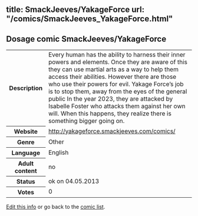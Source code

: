 title: SmackJeeves/YakageForce
url: "/comics/SmackJeeves_YakageForce.html"
---
Dosage comic SmackJeeves/YakageForce
-----------------------------------------

<p id="msg"></p>
<script type="text/javascript">
if (window.location.search === '?edit_info_mail=sent_ok') {
  var elem = document.getElementById("msg");
  elem.innerHTML = 'Edited information sucessfully sent for review, which is usually done daily. Thanks!';
  elem.className = 'ok';
}
</script>
<table class="comicinfo">
<tr>
<th>Description</th><td>Every human has the ability to harness their inner powers and elements. Once they are aware of this they can use martial arts as a way to help them access their abilities. However there are those who use their powers for evil. Yakage Force’s job is to stop them, away from the eyes of the general public In the year 2023, they are attacked by Isabelle Foster who attacks them against her own will. When this happens, they realize there is something bigger going on.</td>
</tr>
<tr>
<th>Website</th><td><a href="http://yakageforce.smackjeeves.com/comics/">http://yakageforce.smackjeeves.com/comics/</a></td>
</tr>
<tr>
<th>Genre</th><td>Other</td>
</tr>
<tr>
<th>Language</th><td>English</td>
</tr>
<tr>
<th>Adult content</th><td>no</td>
</tr>
<tr>
<th>Status</th><td>ok on 04.05.2013</td>
</tr>
<tr>
<th>Votes</th><td>0</td>
</tr>
</table>

[Edit this info](SmackJeeves_YakageForce_edit.html) or go back to the [comic list](../comic-index.html).
